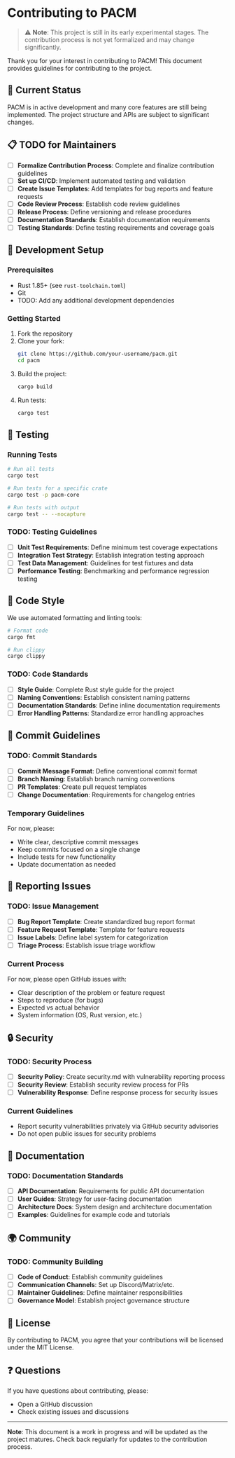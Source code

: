 # Contributing to PACM

> ⚠️ **Note**: This project is still in its early experimental stages. The contribution process is not yet formalized and may change significantly.

Thank you for your interest in contributing to PACM! This document provides guidelines for contributing to the project.

## 🚧 Current Status

PACM is in active development and many core features are still being implemented. The project structure and APIs are subject to significant changes.

## 📋 TODO for Maintainers

- [ ] **Formalize Contribution Process**: Complete and finalize contribution guidelines
- [ ] **Set up CI/CD**: Implement automated testing and validation
- [ ] **Create Issue Templates**: Add templates for bug reports and feature requests
- [ ] **Code Review Process**: Establish code review guidelines
- [ ] **Release Process**: Define versioning and release procedures
- [ ] **Documentation Standards**: Establish documentation requirements
- [ ] **Testing Standards**: Define testing requirements and coverage goals

## 🔧 Development Setup

### Prerequisites

- Rust 1.85+ (see `rust-toolchain.toml`)
- Git
- TODO: Add any additional development dependencies

### Getting Started

1. Fork the repository
2. Clone your fork:
   ```bash
   git clone https://github.com/your-username/pacm.git
   cd pacm
   ```
3. Build the project:
   ```bash
   cargo build
   ```
4. Run tests:
   ```bash
   cargo test
   ```

## 🧪 Testing

### Running Tests

```bash
# Run all tests
cargo test

# Run tests for a specific crate
cargo test -p pacm-core

# Run tests with output
cargo test -- --nocapture
```

### TODO: Testing Guidelines
- [ ] **Unit Test Requirements**: Define minimum test coverage expectations
- [ ] **Integration Test Strategy**: Establish integration testing approach
- [ ] **Test Data Management**: Guidelines for test fixtures and data
- [ ] **Performance Testing**: Benchmarking and performance regression testing

## 🎨 Code Style

We use automated formatting and linting tools:

```bash
# Format code
cargo fmt

# Run clippy
cargo clippy
```

### TODO: Code Standards
- [ ] **Style Guide**: Complete Rust style guide for the project
- [ ] **Naming Conventions**: Establish consistent naming patterns
- [ ] **Documentation Standards**: Define inline documentation requirements
- [ ] **Error Handling Patterns**: Standardize error handling approaches

## 📝 Commit Guidelines

### TODO: Commit Standards
- [ ] **Commit Message Format**: Define conventional commit format
- [ ] **Branch Naming**: Establish branch naming conventions
- [ ] **PR Templates**: Create pull request templates
- [ ] **Change Documentation**: Requirements for changelog entries

### Temporary Guidelines

For now, please:
- Write clear, descriptive commit messages
- Keep commits focused on a single change
- Include tests for new functionality
- Update documentation as needed

## 🐛 Reporting Issues

### TODO: Issue Management
- [ ] **Bug Report Template**: Create standardized bug report format
- [ ] **Feature Request Template**: Template for feature requests
- [ ] **Issue Labels**: Define label system for categorization
- [ ] **Triage Process**: Establish issue triage workflow

### Current Process

For now, please open GitHub issues with:
- Clear description of the problem or feature request
- Steps to reproduce (for bugs)
- Expected vs actual behavior
- System information (OS, Rust version, etc.)

## 🔒 Security

### TODO: Security Process
- [ ] **Security Policy**: Create security.md with vulnerability reporting process
- [ ] **Security Review**: Establish security review process for PRs
- [ ] **Vulnerability Response**: Define response process for security issues

### Current Guidelines

- Report security vulnerabilities privately via GitHub security advisories
- Do not open public issues for security problems

## 📖 Documentation

### TODO: Documentation Standards
- [ ] **API Documentation**: Requirements for public API documentation
- [ ] **User Guides**: Strategy for user-facing documentation
- [ ] **Architecture Docs**: System design and architecture documentation
- [ ] **Examples**: Guidelines for example code and tutorials

## 🌍 Community

### TODO: Community Building
- [ ] **Code of Conduct**: Establish community guidelines
- [ ] **Communication Channels**: Set up Discord/Matrix/etc.
- [ ] **Maintainer Guidelines**: Define maintainer responsibilities
- [ ] **Governance Model**: Establish project governance structure

## 📜 License

By contributing to PACM, you agree that your contributions will be licensed under the MIT License.

## ❓ Questions

If you have questions about contributing, please:
- Open a GitHub discussion
- Check existing issues and discussions

---

**Note**: This document is a work in progress and will be updated as the project matures. Check back regularly for updates to the contribution process.
